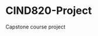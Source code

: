 # CIND820-Project
Capstone course project

<!--
**Hasib147/Hasib147** is a ✨ _special_ ✨ repository because its `README.md` (this file) appears on your GitHub profile.

Tentative Stages of the Project: (as discussed in the approach section in module 2)

•	Step 1: Import the dataset from Kaggle
-	In this step, I took the data for Walmart Sales Forecasting and imported it onto RStudio.

•	Step 2: Data Processing/Extraction
-	In this step, I took the data and observed the different types of variables it had and sorted it accordingly (i.e. numeric or categorical)

•	Step 3: Data Cleaning
-	In this step, it was to see whether different type of attributes needed to be added/removed, in this case I kept most of it as is.

•	Step 4: Test/Train Model
-	This step was used to split the data, I used the 70% training and 30% testing criteria to evaluate the dataset, this narrowed the dataset from over 400,000 rows into 294,000 rows for training and 126,000 rows for testing for better accuracy of the model.

•	Step 5: Build a multiple linear regression model

-	I used the weekly sales as the target variable and used it as dependent variable and the other attributes such as temperature, fuel price and CPI as the independent variable

•	Step 6: Result and Discussion

-	This is the part where I analyze the different types of results within the data such as boxplots, scatter plot, pie chart, etc. along with the summary table to see different types of results (ie max, median, min, etc.) and see if any outliers are there and if they have an impact of the sales forecasting

•	Step 7: Conclusion

-	This is the final part of the approach and it’s based on the evidence from the data and the results obtained through the regression model and other factors.

-->

